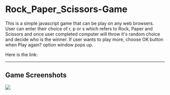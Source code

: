 # Rock_Paper_Scissors-Game

This is a simple javascript game that can be play on any web browsers. User can enter their choice of r, p or s which refers to Rock, Paper and Scissors and once user completed computer will throw it's random choice and decide who is the winner. If user wants to play more, choose OK button when Play again? option window pops up.

Here is the link:

---

## Game Screenshots

![](./assets/userChoiceOption.png)
